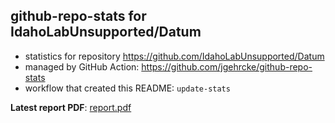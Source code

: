 ## github-repo-stats for IdahoLabUnsupported/Datum

- statistics for repository https://github.com/IdahoLabUnsupported/Datum
- managed by GitHub Action: https://github.com/jgehrcke/github-repo-stats
- workflow that created this README: `update-stats`

**Latest report PDF**: [report.pdf](https://github.com/idaholab/repository-statistics/raw/main/IdahoLabUnsupported/Datum/latest-report/report.pdf)


